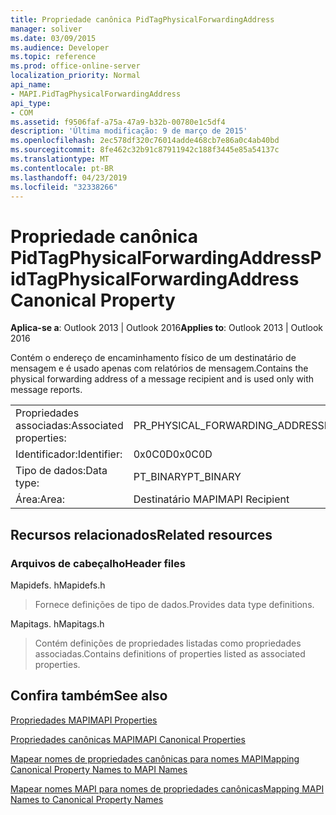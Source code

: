 ```yaml
---
title: Propriedade canônica PidTagPhysicalForwardingAddress
manager: soliver
ms.date: 03/09/2015
ms.audience: Developer
ms.topic: reference
ms.prod: office-online-server
localization_priority: Normal
api_name:
- MAPI.PidTagPhysicalForwardingAddress
api_type:
- COM
ms.assetid: f9506faf-a75a-47a9-b32b-00780e1c5df4
description: 'Última modificação: 9 de março de 2015'
ms.openlocfilehash: 2ec578df320c76014adde468cb7e86a0c4ab40bd
ms.sourcegitcommit: 8fe462c32b91c87911942c188f3445e85a54137c
ms.translationtype: MT
ms.contentlocale: pt-BR
ms.lasthandoff: 04/23/2019
ms.locfileid: "32338266"
---
```

# <a name="pidtagphysicalforwardingaddress-canonical-property"></a><span data-ttu-id="39db2-103">Propriedade canônica PidTagPhysicalForwardingAddress</span><span class="sxs-lookup"><span data-stu-id="39db2-103">PidTagPhysicalForwardingAddress Canonical Property</span></span>

  
  
<span data-ttu-id="39db2-104">**Aplica-se a**: Outlook 2013 | Outlook 2016</span><span class="sxs-lookup"><span data-stu-id="39db2-104">**Applies to**: Outlook 2013 | Outlook 2016</span></span> 
  
<span data-ttu-id="39db2-105">Contém o endereço de encaminhamento físico de um destinatário de mensagem e é usado apenas com relatórios de mensagem.</span><span class="sxs-lookup"><span data-stu-id="39db2-105">Contains the physical forwarding address of a message recipient and is used only with message reports.</span></span>
  
|||
|:-----|:-----|
|<span data-ttu-id="39db2-106">Propriedades associadas:</span><span class="sxs-lookup"><span data-stu-id="39db2-106">Associated properties:</span></span>  <br/> |<span data-ttu-id="39db2-107">PR_PHYSICAL_FORWARDING_ADDRESS</span><span class="sxs-lookup"><span data-stu-id="39db2-107">PR_PHYSICAL_FORWARDING_ADDRESS</span></span>  <br/> |
|<span data-ttu-id="39db2-108">Identificador:</span><span class="sxs-lookup"><span data-stu-id="39db2-108">Identifier:</span></span>  <br/> |<span data-ttu-id="39db2-109">0x0C0D</span><span class="sxs-lookup"><span data-stu-id="39db2-109">0x0C0D</span></span>  <br/> |
|<span data-ttu-id="39db2-110">Tipo de dados:</span><span class="sxs-lookup"><span data-stu-id="39db2-110">Data type:</span></span>  <br/> |<span data-ttu-id="39db2-111">PT_BINARY</span><span class="sxs-lookup"><span data-stu-id="39db2-111">PT_BINARY</span></span>  <br/> |
|<span data-ttu-id="39db2-112">Área:</span><span class="sxs-lookup"><span data-stu-id="39db2-112">Area:</span></span>  <br/> |<span data-ttu-id="39db2-113">Destinatário MAPI</span><span class="sxs-lookup"><span data-stu-id="39db2-113">MAPI Recipient</span></span>  <br/> |
   
## <a name="related-resources"></a><span data-ttu-id="39db2-114">Recursos relacionados</span><span class="sxs-lookup"><span data-stu-id="39db2-114">Related resources</span></span>

### <a name="header-files"></a><span data-ttu-id="39db2-115">Arquivos de cabeçalho</span><span class="sxs-lookup"><span data-stu-id="39db2-115">Header files</span></span>

<span data-ttu-id="39db2-116">Mapidefs. h</span><span class="sxs-lookup"><span data-stu-id="39db2-116">Mapidefs.h</span></span>
  
> <span data-ttu-id="39db2-117">Fornece definições de tipo de dados.</span><span class="sxs-lookup"><span data-stu-id="39db2-117">Provides data type definitions.</span></span>
    
<span data-ttu-id="39db2-118">Mapitags. h</span><span class="sxs-lookup"><span data-stu-id="39db2-118">Mapitags.h</span></span>
  
> <span data-ttu-id="39db2-119">Contém definições de propriedades listadas como propriedades associadas.</span><span class="sxs-lookup"><span data-stu-id="39db2-119">Contains definitions of properties listed as associated properties.</span></span>
    
## <a name="see-also"></a><span data-ttu-id="39db2-120">Confira também</span><span class="sxs-lookup"><span data-stu-id="39db2-120">See also</span></span>



[<span data-ttu-id="39db2-121">Propriedades MAPI</span><span class="sxs-lookup"><span data-stu-id="39db2-121">MAPI Properties</span></span>](mapi-properties.md)
  
[<span data-ttu-id="39db2-122">Propriedades canônicas MAPI</span><span class="sxs-lookup"><span data-stu-id="39db2-122">MAPI Canonical Properties</span></span>](mapi-canonical-properties.md)
  
[<span data-ttu-id="39db2-123">Mapear nomes de propriedades canônicas para nomes MAPI</span><span class="sxs-lookup"><span data-stu-id="39db2-123">Mapping Canonical Property Names to MAPI Names</span></span>](mapping-canonical-property-names-to-mapi-names.md)
  
[<span data-ttu-id="39db2-124">Mapear nomes MAPI para nomes de propriedades canônicas</span><span class="sxs-lookup"><span data-stu-id="39db2-124">Mapping MAPI Names to Canonical Property Names</span></span>](mapping-mapi-names-to-canonical-property-names.md)

